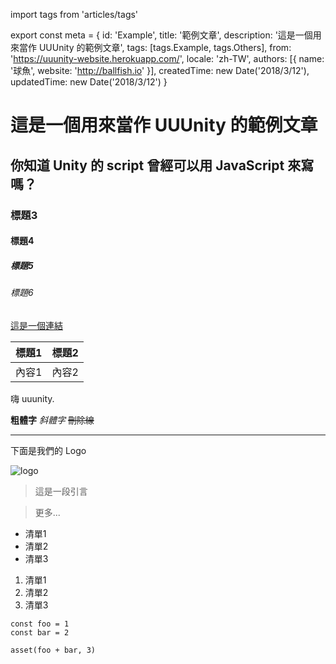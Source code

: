 import tags from 'articles/tags'

export const meta = {
  id: 'Example',
  title: '範例文章',
  description: '這是一個用來當作 UUUnity 的範例文章',
  tags: [tags.Example, tags.Others],
  from: 'https://uuunity-website.herokuapp.com/',
  locale: 'zh-TW',
  authors: [{
    name: '球魚',
    website: 'http://ballfish.io'
  }],
  createdTime: new Date('2018/3/12'),
  updatedTime: new Date('2018/3/12')
}


# 這是一個用來當作 UUUnity 的範例文章

## 你知道 Unity 的 script 曾經可以用 JavaScript 來寫嗎？

### 標題3

#### 標題4

##### 標題5

###### 標題6

[這是一個連結](#)

|標題1|標題2|
|:---:|:---:|
|內容1|內容2|

嗨 uuunity.

**粗體字**
*斜體字*
~~刪除線~~

---

下面是我們的 Logo

![logo](/static/article-images/Example/Logo.png)

> 這是一段引言

> 更多...

- 清單1
- 清單2
- 清單3

1. 清單1
2. 清單2
3. 清單3

```js=2
const foo = 1
const bar = 2

asset(foo + bar, 3)
```
